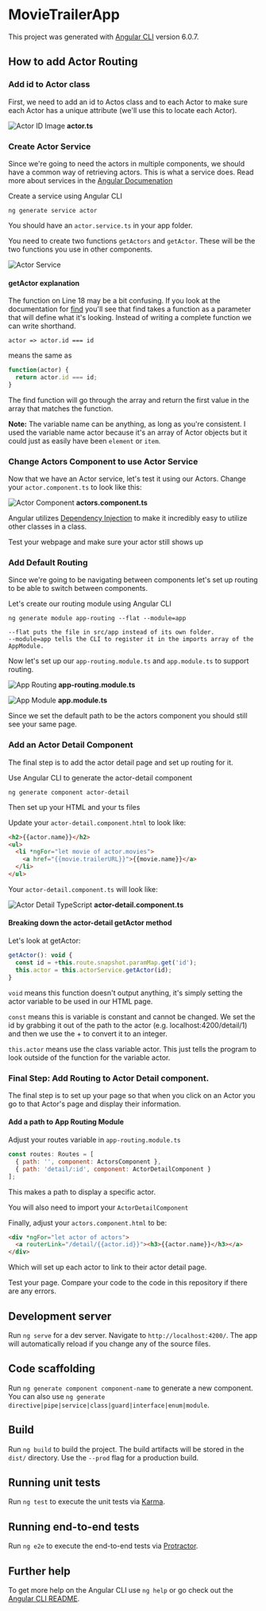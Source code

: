 # MovieTrailerApp

This project was generated with [Angular CLI](https://github.com/angular/angular-cli) version 6.0.7.


## How to add Actor Routing

### Add id to Actor class
First, we need to add an id to Actos class and to each Actor to make sure each Actor has a unique attribute (we'll use this to locate each Actor).

![Actor ID Image](./readme_images/actor_id.png)
**actor.ts**

### Create Actor Service
Since we're going to need the actors in multiple components, we should have a common way of retrieving actors. This is what a service does. Read more about services in the [Angular Documenation](https://angular.io/guide/architecture-services)

Create a service using Angular CLI

`ng generate service actor`

You should have an `actor.service.ts` in your app folder.

You need to create two functions `getActors` and `getActor`. These will be the two functions you use in other components.

![Actor Service](./readme_images/actor_service.png)

#### getActor explanation

The function on Line 18 may be a bit confusing. If you look at the documentation for [find](https://developer.mozilla.org/en-US/docs/Web/JavaScript/Reference/Global_Objects/Array/find) you'll see that find takes a function as a parameter that will define what it's looking. Instead of writing a complete function we can write shorthand.

`actor => actor.id === id`

means the same as 

```javascript
function(actor) {
  return actor.id === id; 
}
```

The find function will go through the array and return the first value in the array that matches the function. 

**Note:** The variable name can be anything, as long as you're consistent. I used the variable name actor because it's an array of Actor objects but it could just as easily have been `element` or `item`.

### Change Actors Component to use Actor Service

Now that we have an Actor service, let's test it using our Actors. Change your `actor.component.ts` to look like this:

![Actor Component](./readme_images/actors_component_ts.png)
**actors.component.ts**

Angular utilizes [Dependency Injection](https://angular.io/guide/dependency-injection) to make it incredibly easy to utilize other classes in a class. 

Test your webpage and make sure your actor still shows up

### Add Default Routing

Since we're going to be navigating between components let's set up routing to be able to switch between components.

Let's create our routing module using Angular CLI

`ng generate module app-routing --flat --module=app`

```
--flat puts the file in src/app instead of its own folder.
--module=app tells the CLI to register it in the imports array of the AppModule.
```

Now let's set up our `app-routing.module.ts` and `app.module.ts` to support routing.

![App Routing](./readme_images/app_routing_module.png)
**app-routing.module.ts**

![App Module](./readme_images/app_module.png)
**app.module.ts**

Since we set the default path to be the actors component you should still see your same page. 

### Add an Actor Detail Component

The final step is to add the actor detail page and set up routing for it. 

Use Angular CLI to generate the actor-detail component 

`ng generate component actor-detail`

Then set up your HTML and your ts files

Update your `actor-detail.component.html` to look like:

```html
<h2>{{actor.name}}</h2>
<ul>
  <li *ngFor="let movie of actor.movies">
    <a href="{{movie.trailerURL}}">{{movie.name}}</a>
  </li>
</ul>
```

Your `actor-detail.component.ts` will look like:

![Actor Detail TypeScript](./readme_images/actor_detail_ts.png)
**actor-detail.component.ts**

#### Breaking down the actor-detail getActor method 

Let's look at getActor:

```javascript
getActor(): void {
  const id = +this.route.snapshot.paramMap.get('id');
  this.actor = this.actorService.getActor(id);
}
```

`void` means this function doesn't output anything, it's simply setting the actor variable to be used in our HTML page. 

`const` means this is variable is constant and cannot be changed. We set the id by grabbing it out of the path to the actor (e.g. localhost:4200/detail/1) and then we use the + to convert it to an integer. 

`this.actor` means use the class variable actor. This just tells the program to look outside of the function for the variable actor. 

### Final Step: Add Routing to Actor Detail component. 

The final step is to set up your page so that when you click on an Actor you go to that Actor's page and display their information. 

#### Add a path to App Routing Module

Adjust your routes variable in `app-routing.module.ts`

```javascript
const routes: Routes = [
  { path: '', component: ActorsComponent },
  { path: 'detail/:id', component: ActorDetailComponent }
];
```

This makes a path to display a specific actor. 

You will also need to import your `ActorDetailComponent`

Finally, adjust your `actors.component.html` to be:

```html
<div *ngFor="let actor of actors">
  <a routerLink="/detail/{{actor.id}}"><h3>{{actor.name}}</h3></a>
</div>
```

Which will set up each actor to link to their actor detail page. 

Test your page. Compare your code to the code in this repository if there are any errors.

## Development server

Run `ng serve` for a dev server. Navigate to `http://localhost:4200/`. The app will automatically reload if you change any of the source files.

## Code scaffolding

Run `ng generate component component-name` to generate a new component. You can also use `ng generate directive|pipe|service|class|guard|interface|enum|module`.

## Build

Run `ng build` to build the project. The build artifacts will be stored in the `dist/` directory. Use the `--prod` flag for a production build.

## Running unit tests

Run `ng test` to execute the unit tests via [Karma](https://karma-runner.github.io).

## Running end-to-end tests

Run `ng e2e` to execute the end-to-end tests via [Protractor](http://www.protractortest.org/).

## Further help

To get more help on the Angular CLI use `ng help` or go check out the [Angular CLI README](https://github.com/angular/angular-cli/blob/master/README.md).
